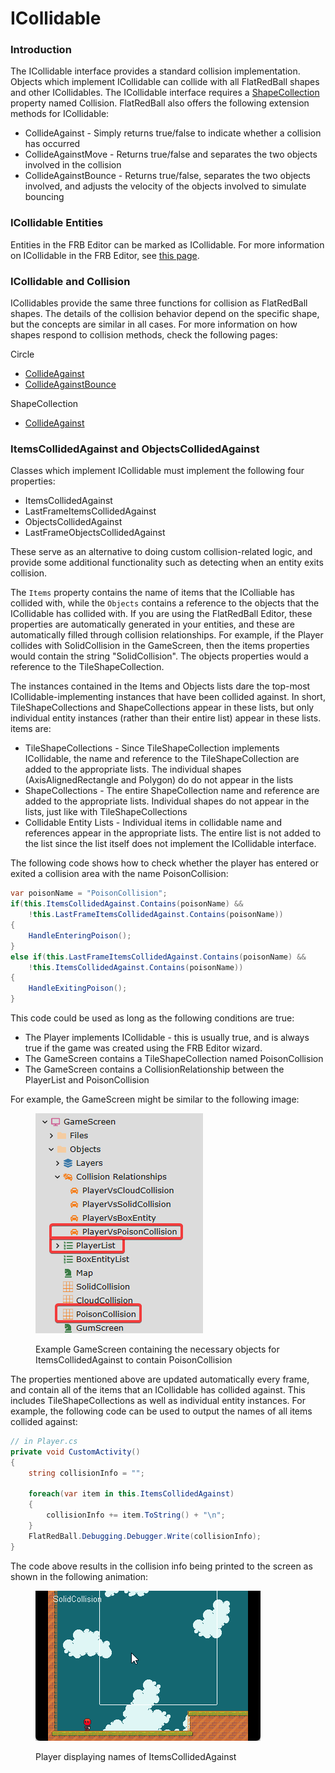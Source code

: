 # ICollidable

### Introduction

The ICollidable interface provides a standard collision implementation. Objects which implement ICollidable can collide with all FlatRedBall shapes and other ICollidables. The ICollidable interface requires a [ShapeCollection](shapecollection/) property named Collision. FlatRedBall also offers the following extension methods for ICollidable:

* CollideAgainst - Simply returns true/false to indicate whether a collision has occurred
* CollideAgainstMove - Returns true/false and separates the two objects involved in the collision
* CollideAgainstBounce - Returns true/false, separates the two objects involved, and adjusts the velocity of the objects involved to simulate bouncing

### ICollidable Entities

Entities in the FRB Editor can be marked as ICollidable. For more information on ICollidable in the FRB Editor, see [this page](../../../../glue-reference/entities/glue-reference-implements-icollidable.md).

### ICollidable and Collision

ICollidables provide the same three functions for collision as FlatRedBall shapes. The details of the collision behavior depend on the specific shape, but the concepts are similar in all cases. For more information on how shapes respond to collision methods, check the following pages:

Circle

* [CollideAgainst](circle/collideagainst.md)
* [CollideAgainstBounce](circle/collideagainstbounce.md)

ShapeCollection

* [CollideAgainst](shapecollection/collideagainst.md)

### ItemsCollidedAgainst and ObjectsCollidedAgainst

Classes which implement ICollidable must implement the following four properties:

* ItemsCollidedAgainst
* LastFrameItemsCollidedAgainst
* ObjectsCollidedAgainst
* LastFrameObjectsCollidedAgainst

These serve as an alternative to doing custom collision-related logic, and provide some additional functionality such as detecting when an entity exits collision.

The `Items` property contains the name of items that the IColliable has collided with, while the `Objects` contains a reference to the objects that the ICollidable has collided with. If you are using the FlatRedBall Editor, these properties are automatically generated in your entities, and these are automatically filled through collision relationships. For example, if the Player collides with SolidCollision in the GameScreen, then the items properties would contain the string "SolidCollision". The objects properties would a reference to the TileShapeCollection.

The instances contained in the Items and Objects lists dare the top-most ICollidable-implementing instances that have been collided against. In short, TileShapeCollections and ShapeCollections appear in these lists, but only individual entity instances (rather than their entire list) appear in these lists. items are:

* TileShapeCollections - Since TileShapeCollection implements ICollidable, the name and reference to the TileShapeCollection are added to the appropriate lists. The individual shapes (AxisAlignedRectangle and Polygon) do do not appear in the lists
* ShapeCollections - The entire ShapeCollection name and reference are added to the appropriate lists. Individual shapes do not appear in the lists, just like with TileShapeCollections
* Collidable Entity Lists - Individual items in collidable name and references appear in the appropriate lists. The entire list is not added to the list since the list itself does not implement the ICollidable interface.

The following code shows how to check whether the player has entered or exited a collision area with the name PoisonCollision:

```csharp
var poisonName = "PoisonCollision";
if(this.ItemsCollidedAgainst.Contains(poisonName) && 
    !this.LastFrameItemsCollidedAgainst.Contains(poisonName))
{
    HandleEnteringPoison();
}
else if(this.LastFrameItemsCollidedAgainst.Contains(poisonName) && 
    !this.ItemsCollidedAgainst.Contains(poisonName))
{
    HandleExitingPoison();
}
```

This code could be used as long as the following conditions are true:

* The Player implements ICollidable - this is usually true, and is always true if the game was created using the FRB Editor wizard.
* The GameScreen contains a TileShapeCollection named PoisonCollision
* The GameScreen contains a CollisionRelationship between the PlayerList and PoisonCollision

For example, the GameScreen might be similar to the following image:

<figure><img src="../../../../.gitbook/assets/21_05 37 48.png" alt=""><figcaption><p>Example GameScreen containing the necessary objects for ItemsCollidedAgainst to contain PoisonCollision</p></figcaption></figure>

The properties mentioned above are updated automatically every frame, and contain all of the items that an ICollidable has collided against. This includes TileShapeCollections as well as individual entity instances. For example, the following code can be used to output the names of all items collided against:

```csharp
// in Player.cs
private void CustomActivity()
{
    string collisionInfo = "";

    foreach(var item in this.ItemsCollidedAgainst)
    {
        collisionInfo += item.ToString() + "\n";
    }
    FlatRedBall.Debugging.Debugger.Write(collisionInfo);
}
```

The code above results in the collision info being printed to the screen as shown in the following animation:

<figure><img src="../../../../.gitbook/assets/21_05 51 58.gif" alt=""><figcaption><p>Player displaying names of ItemsCollidedAgainst</p></figcaption></figure>
